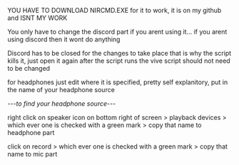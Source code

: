 YOU HAVE TO DOWNLOAD NIRCMD.EXE for it to work, it is on my github and ISNT MY WORK

You only have to change the discord part if you arent using it... if you arent using discord then it wont do anything

Discord has to be closed for the changes to take place that is why the script kills it, just open it again after the script runs
the vive script should not need to be changed

for headphones just edit where it is specified, pretty self explanitory, put in the name of your headphone source

---*to find your headphone source*---

right click on speaker icon on bottom right of screen > playback devices > which ever one is checked with a green mark > copy that name to headphone part

click on record > which ever one is checked with a green mark > copy that name to mic part

